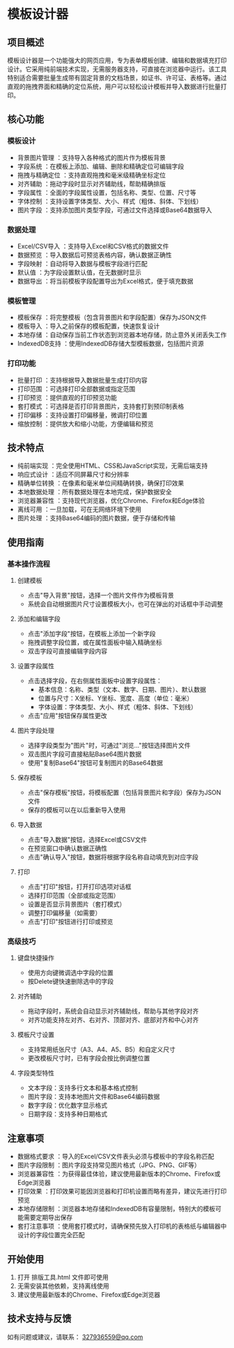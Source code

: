 # 模板设计器
## 项目概述
模板设计器是一个功能强大的网页应用，专为表单模板创建、编辑和数据填充打印设计。它采用纯前端技术实现，无需服务器支持，可直接在浏览器中运行。该工具特别适合需要批量生成带有固定背景的文档场景，如证书、许可证、表格等。通过直观的拖拽界面和精确的定位系统，用户可以轻松设计模板并导入数据进行批量打印。

## 核心功能
### 模板设计
- 背景图片管理 ：支持导入各种格式的图片作为模板背景
- 字段系统 ：在模板上添加、编辑、删除和精确定位可编辑字段
- 拖拽与精确定位 ：支持直观拖拽和毫米级精确坐标定位
- 对齐辅助 ：拖动字段时显示对齐辅助线，帮助精确排版
- 字段属性 ：全面的字段属性设置，包括名称、类型、位置、尺寸等
- 字体控制 ：支持设置字体类型、大小、样式（粗体、斜体、下划线）
- 图片字段 ：支持添加图片类型字段，可通过文件选择或Base64数据导入
### 数据处理
- Excel/CSV导入 ：支持导入Excel和CSV格式的数据文件
- 数据预览 ：导入数据后可预览表格内容，确认数据正确性
- 字段映射 ：自动将导入数据与模板字段进行匹配
- 默认值 ：为字段设置默认值，在无数据时显示
- 数据导出 ：将当前模板字段配置导出为Excel格式，便于填充数据
### 模板管理
- 模板保存 ：将完整模板（包含背景图片和字段配置）保存为JSON文件
- 模板导入 ：导入之前保存的模板配置，快速恢复设计
- 本地存储 ：自动保存当前工作状态到浏览器本地存储，防止意外关闭丢失工作
- IndexedDB支持 ：使用IndexedDB存储大型模板数据，包括图片资源
### 打印功能
- 批量打印 ：支持根据导入数据批量生成打印内容
- 打印范围 ：可选择打印全部数据或指定范围
- 打印预览 ：提供直观的打印预览功能
- 套打模式 ：可选择是否打印背景图片，支持套打到预印制表格
- 打印偏移 ：支持设置打印偏移量，微调打印位置
- 缩放控制 ：提供放大和缩小功能，方便编辑和预览
## 技术特点
- 纯前端实现 ：完全使用HTML、CSS和JavaScript实现，无需后端支持
- 响应式设计 ：适应不同屏幕尺寸和分辨率
- 精确单位转换 ：在像素和毫米单位间精确转换，确保打印效果
- 本地数据处理 ：所有数据处理在本地完成，保护数据安全
- 浏览器兼容性 ：支持现代浏览器，优化Chrome、Firefox和Edge体验
- 离线可用 ：一旦加载，可在无网络环境下使用
- 图片处理 ：支持Base64编码的图片数据，便于存储和传输
## 使用指南
### 基本操作流程
1. 创建模板
   
   - 点击"导入背景"按钮，选择一个图片文件作为模板背景
   - 系统会自动根据图片尺寸设置模板大小，也可在弹出的对话框中手动调整
2. 添加和编辑字段
   
   - 点击"添加字段"按钮，在模板上添加一个新字段
   - 拖拽调整字段位置，或在属性面板中输入精确坐标
   - 双击字段可直接编辑字段内容
3. 设置字段属性
   
   - 点击选择字段，在右侧属性面板中设置字段属性：
     - 基本信息：名称、类型（文本、数字、日期、图片）、默认数据
     - 位置与尺寸：X坐标、Y坐标、宽度、高度（单位：毫米）
     - 字体设置：字体类型、大小、样式（粗体、斜体、下划线）
   - 点击"应用"按钮保存属性更改
4. 图片字段处理
   
   - 选择字段类型为"图片"时，可通过"浏览..."按钮选择图片文件
   - 双击图片字段可直接粘贴Base64图片数据
   - 使用"复制Base64"按钮可复制图片的Base64数据
5. 保存模板
   
   - 点击"保存模板"按钮，将模板配置（包括背景图片和字段）保存为JSON文件
   - 保存的模板可以在以后重新导入使用
6. 导入数据
   
   - 点击"导入数据"按钮，选择Excel或CSV文件
   - 在预览窗口中确认数据正确性
   - 点击"确认导入"按钮，数据将根据字段名称自动填充到对应字段
7. 打印
   
   - 点击"打印"按钮，打开打印选项对话框
   - 选择打印范围（全部或指定范围）
   - 设置是否显示背景图片（套打模式）
   - 调整打印偏移量（如需要）
   - 点击"打印"按钮进行打印或预览
### 高级技巧
1. 键盘快捷操作
   
   - 使用方向键微调选中字段的位置
   - 按Delete键快速删除选中的字段
2. 对齐辅助
   
   - 拖动字段时，系统会自动显示对齐辅助线，帮助与其他字段对齐
   - 对齐功能支持左对齐、右对齐、顶部对齐、底部对齐和中心对齐
3. 模板尺寸设置
   
   - 支持常用纸张尺寸（A3、A4、A5、B5）和自定义尺寸
   - 更改模板尺寸时，已有字段会按比例调整位置
4. 字段类型特性
   
   - 文本字段：支持多行文本和基本格式控制
   - 图片字段：支持本地图片文件和Base64编码数据
   - 数字字段：优化数字显示格式
   - 日期字段：支持多种日期格式
## 注意事项
- 数据格式要求 ：导入的Excel/CSV文件表头必须与模板中的字段名称匹配
- 图片字段限制 ：图片字段支持常见图片格式（JPG、PNG、GIF等）
- 浏览器兼容性 ：为获得最佳体验，建议使用最新版本的Chrome、Firefox或Edge浏览器
- 打印效果 ：打印效果可能因浏览器和打印机设置而略有差异，建议先进行打印预览
- 本地存储限制 ：浏览器本地存储和IndexedDB有容量限制，特别大的模板可能需要定期导出保存
- 套打注意事项 ：使用套打模式时，请确保预先放入打印机的表格纸与编辑器中设计的字段位置完全匹配
## 开始使用
1. 打开 排版工具.html 文件即可使用
2. 无需安装其他依赖，支持离线使用
3. 建议使用最新版本的Chrome、Firefox或Edge浏览器
## 技术支持与反馈
如有问题或建议，请联系： 327936559@qq.com